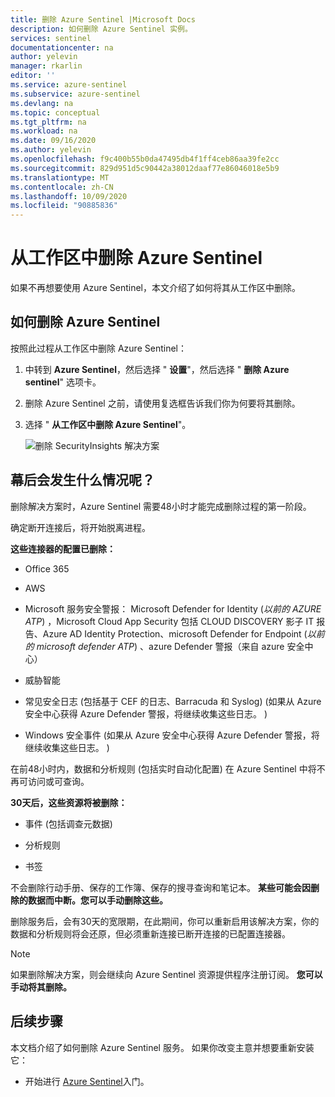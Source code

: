 ```yaml
---
title: 删除 Azure Sentinel |Microsoft Docs
description: 如何删除 Azure Sentinel 实例。
services: sentinel
documentationcenter: na
author: yelevin
manager: rkarlin
editor: ''
ms.service: azure-sentinel
ms.subservice: azure-sentinel
ms.devlang: na
ms.topic: conceptual
ms.tgt_pltfrm: na
ms.workload: na
ms.date: 09/16/2020
ms.author: yelevin
ms.openlocfilehash: f9c400b55b0da47495db4f1ff4ceb86aa39fe2cc
ms.sourcegitcommit: 829d951d5c90442a38012daaf77e86046018e5b9
ms.translationtype: MT
ms.contentlocale: zh-CN
ms.lasthandoff: 10/09/2020
ms.locfileid: "90885836"
---
```

# <a name="remove-azure-sentinel-from-your-workspace"></a>从工作区中删除 Azure Sentinel

如果不再想要使用 Azure Sentinel，本文介绍了如何将其从工作区中删除。

## <a name="how-to-remove-azure-sentinel"></a>如何删除 Azure Sentinel

按照此过程从工作区中删除 Azure Sentinel：

1. 中转到 **Azure Sentinel**，然后选择 " **设置**"，然后选择 " **删除 Azure sentinel**" 选项卡。

1. 删除 Azure Sentinel 之前，请使用复选框告诉我们你为何要将其删除。

1. 选择 " **从工作区中删除 Azure Sentinel**"。
    
    ![删除 SecurityInsights 解决方案](media/offboard/delete-solution.png)

## <a name="what-happens-behind-the-scenes"></a>幕后会发生什么情况呢？

删除解决方案时，Azure Sentinel 需要48小时才能完成删除过程的第一阶段。

确定断开连接后，将开始脱离进程。

**这些连接器的配置已删除：**
-   Office 365

-   AWS

-   Microsoft 服务安全警报： Microsoft Defender for Identity (*以前的 AZURE ATP*) ，Microsoft Cloud App Security 包括 CLOUD DISCOVERY 影子 IT 报告、Azure AD Identity Protection、microsoft Defender for Endpoint (*以前的 microsoft defender ATP*) 、azure Defender 警报（来自 azure 安全中心）

-   威胁智能

-   常见安全日志 (包括基于 CEF 的日志、Barracuda 和 Syslog)  (如果从 Azure 安全中心获得 Azure Defender 警报，将继续收集这些日志。 ) 

-   Windows 安全事件 (如果从 Azure 安全中心获得 Azure Defender 警报，将继续收集这些日志。 ) 

在前48小时内，数据和分析规则 (包括实时自动化配置) 在 Azure Sentinel 中将不再可访问或可查询。

**30天后，这些资源将被删除：**

-   事件 (包括调查元数据) 

-   分析规则

-   书签

不会删除行动手册、保存的工作簿、保存的搜寻查询和笔记本。 **某些可能会因删除的数据而中断。您可以手动删除这些。**

删除服务后，会有30天的宽限期，在此期间，你可以重新启用该解决方案，你的数据和分析规则将会还原，但必须重新连接已断开连接的已配置连接器。

> [!NOTE]
> 如果删除解决方案，则会继续向 Azure Sentinel 资源提供程序注册订阅。 **您可以手动将其删除。**




## <a name="next-steps"></a>后续步骤
本文档介绍了如何删除 Azure Sentinel 服务。 如果你改变主意并想要重新安装它：
- 开始进行 [Azure Sentinel](quickstart-onboard.md)入门。
